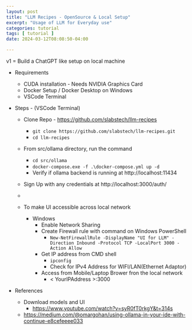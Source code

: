 ```yaml
---
layout: post
title: "LLM Recipes - OpenSource & Local Setup"
excerpt: "Usage of LLM for Everyday use"
categories: tutorial
tags: [ tutorial ]
date: 2024-03-12T08:08:50-04:00

---
```


v1 = Build a ChatGPT like setup on local machine

- Requirements
    - CUDA installation - Needs NVIDIA Graphics Card
    - Docker Setup / Docker Desktop on Windows
    - VSCode Terminal

- Steps - (VSCode Terminal)
    - Clone Repo - https://github.com/slabstech/llm-recipes
        - `git clone https://github.com/slabstech/llm-recipes.git`
        - `cd llm-recipes`
    - From src/ollama directory, run the command
        - `cd src/ollama`
        - `docker-compose.exe -f .\docker-compose.yml up -d`
        - Verify if ollama backend is running at http://localhost:11434
    - Sign Up with any credentials at http://localhost:3000/auth/
    - 

    - To make UI accessible across local network
        - Windows
            - Enable Network Sharing
            - Create Firewall rule with command on Windows PowerShell
                - `New-NetFirewallRule -DisplayName "UI for LLM" -Direction Inbound -Protocol TCP -LocalPort 3000 -Action Allow`
            - Get IP address from CMD shell
                - `ipconfig`
                - Check for IPv4 Address for WIFI/LAN(Ethernet Adaptor)
            - Access from Mobile/Laptop Brower fron the local network
                - < YourIPAddress >:3000


- References
    - Download models and UI 
        - https://www.youtube.com/watch?v=syR0fT0rkgY&t=314s
    - https://medium.com/@omargohan/using-ollama-in-your-ide-with-continue-e8cefeeee033